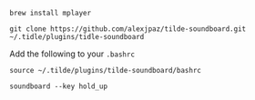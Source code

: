```
brew install mplayer
```

```
git clone https://github.com/alexjpaz/tilde-soundboard.git ~/.tidle/plugins/tidle-soundboard
```

Add the following to your `.bashrc`

```
source ~/.tilde/plugins/tilde-soundboard/bashrc
```

```
soundboard --key hold_up
```
